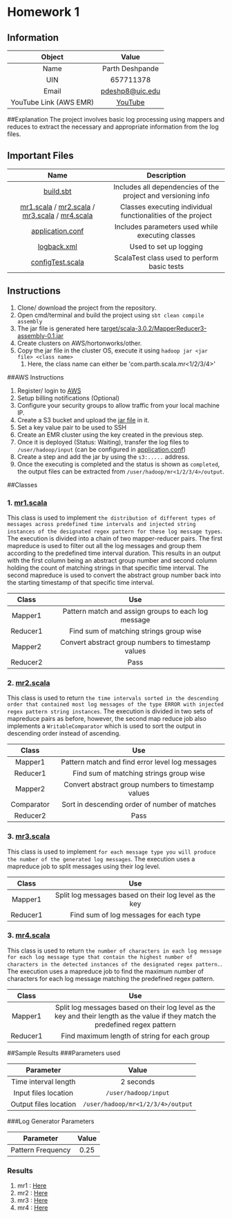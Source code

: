 # Homework 1

## Information

| Object | Value |
| :---: | :---: |
|Name | Parth Deshpande|
| UIN | 657711378 |
| Email | [pdeshp8@uic.edu](mailto:pdeshp8@uic.edu)
| YouTube Link (AWS EMR) | [YouTube](https://www.youtube.com/watch?v=saT0XpBJd0M&t=3s)

##Explanation
The project involves basic log processing using mappers and reduces to extract the necessary and appropriate information from the log files.

## Important Files
Name | Description |
| :---: | :---: |
|[build.sbt](build.sbt) | Includes all dependencies of the project and versioning info |
|[mr1.scala](src/main/scala/com/parth/scala/mr1.scala) / [mr2.scala](src/main/scala/com/parth/scala/mr2.scala) / [mr3.scala](src/main/scala/com/parth/scala/mr3.scala) / [mr4.scala](src/main/scala/com/parth/scala/mr4.scala) | Classes executing individual functionalities of the project |
|[application.conf](src/main/resources/application.conf) | Includes parameters used while executing classes |
|[logback.xml](src/main/resources/logback.xml) | Used to set up logging |
|[configTest.scala](src/test/scala/com/parth/scala/configTest.scala) | ScalaTest class used to perform basic tests |

## Instructions
1. Clone/ download the project from the repository.
2. Open cmd/terminal and build the project using `sbt clean compile assembly`
3. The jar file is generated here [target/scala-3.0.2/MapperReducer3-assembly-0.1.jar](target/scala-3.0.2/MapperReducer3-assembly-0.1.jar)
4. Create clusters on AWS/hortonworks/other.
5. Copy the jar file in the cluster OS, execute it using `hadoop jar <jar file> <class name>`
   1. Here, the class name can either be 'com.parth.scala.mr<1/2/3/4>'

##AWS Instructions
1. Register/ login to [AWS](https://aws.amazon.com)
2. Setup billing notifications (Optional)
3. Configure your security groups to allow traffic from your local machine IP.
4. Create a S3 bucket and upload the [jar file](target/scala-3.0.2/MapperReducer3-assembly-0.1.jar) in it.
5. Set a key value pair to be used to SSH
6. Create an EMR cluster using the key created in the previous step.
7. Once it is deployed (Status: Waiting), transfer the log files to `/user/hadoop/input` (can be configured in [application.conf](src/main/resources/application.conf))
8. Create a step and add the jar by using the `s3:.....` address.
9. Once the executing is completed and the status is shown as `completed`, the output files can be extracted from `/user/hadoop/mr<1/2/3/4>/output`.

##Classes
### 1. [mr1.scala](src/main/scala/com/parth/scala/mr1.scala)
This class is used to implement `the distribution of different types of messages across predefined time intervals and injected string instances of the designated regex pattern for these log message types`.
The execution is divided into a chain of two mapper-reducer pairs. The first mapreduce is used to filter out all the log messages and group them according to the predefined time interval duration. This results in an output with the first column being an abstract group number and second column holding the count of matching strings in that specific time interval.
The second mapreduce is used to convert the abstract group number back into the starting timestamp of that specific time interval.

Class | Use
:---: | :---:
Mapper1 | Pattern match and assign groups to each log message
Reducer1 | Find sum of matching strings group wise
Mapper2 | Convert abstract group numbers to timestamp values
Reducer2 | Pass

### 2. [mr2.scala](src/main/scala/com/parth/scala/mr2.scala)
This class is used to return `the time intervals sorted in the descending order that contained most log messages of the type ERROR with injected regex pattern string instances`.
The execution is divided in two sets of mapreduce pairs as before, however, the second map reduce job also implements a `WritableComparator` which is used to sort the output in descending order instead of ascending.

Class | Use
:---: | :---:
Mapper1 | Pattern match and find error level log messages
Reducer1 | Find sum of matching strings group wise
Mapper2 | Convert abstract group numbers to timestamp values
Comparator | Sort in descending order of number of matches
Reducer2 | Pass

### 3. [mr3.scala](src/main/scala/com/parth/scala/mr3.scala)
This class is used to implement `for each message type you will produce the number of the generated log messages`.
The execution uses a mapreduce job to split messages using their log level.

Class | Use
:---: | :---:
Mapper1 | Split log messages based on their log level as the key
Reducer1 | Find sum of log messages for each type

### 3. [mr4.scala](src/main/scala/com/parth/scala/mr4.scala)
This class is used to return `the number of characters in each log message for each log message type that contain the highest number of characters in the detected instances of the designated regex pattern.`.
The execution uses a mapreduce job to find the maximum number of characters for each log message matching the predefined regex pattern.

Class | Use
:---: | :---:
Mapper1 | Split log messages based on their log level as the key and their length as the value if they match the predefined regex pattern
Reducer1 | Find maximum length of string for each group

##Sample Results
###Parameters used 

Parameter | Value
:---: | :---:
Time interval length | 2 seconds
Input files location | `/user/hadoop/input`
Output files location | `/user/hadoop/mr<1/2/3/4>/output`

###Log Generator Parameters

Parameter | Value
:---: | :---:
Pattern Frequency | 0.25

### Results
1. mr1 : [Here](results/output-r-00000_mr1)
2. mr2 : [Here](results/part-r-00000_mr2)
3. mr3 : [Here](results/part-r-00000_mr3)
4. mr4 : [Here](results/part-r-00000_mr4)